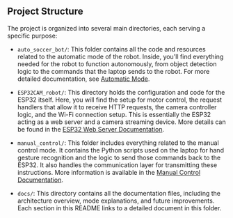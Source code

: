 ## Project Structure

The project is organized into several main directories, each serving a specific purpose:

- `auto_soccer_bot/`: This folder contains all the code and resources related to the automatic mode of the robot. Inside, you'll find everything needed for the robot to function autonomously, from object detection logic to the commands that the laptop sends to the robot. For more detailed documentation, see [Automatic Mode](docs/automatic_mode.md).

- `ESP32CAM_robot/`: This directory holds the configuration and code for the ESP32 itself. Here, you will find the setup for motor control, the request handlers that allow it to receive HTTP requests, the camera controller logic, and the Wi-Fi connection setup. This is essentially the ESP32 acting as a web server and a camera streaming device. More details can be found in the [ESP32 Web Server Documentation](docs/esp32_web_server.md).

- `manual_control/`: This folder includes everything related to the manual control mode. It contains the Python scripts used on the laptop for hand gesture recognition and the logic to send those commands back to the ESP32. It also handles the communication layer for transmitting these instructions. More information is available in the [Manual Control Documentation](docs/manual_mode.md).

- `docs/`: This directory contains all the documentation files, including the architecture overview, mode explanations, and future improvements. Each section in this README links to a detailed document in this folder.